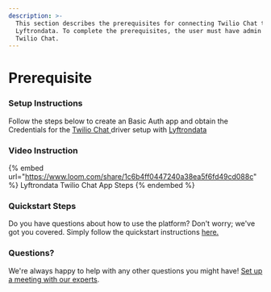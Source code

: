 ```yaml
---
description: >-
  This section describes the prerequisites for connecting Twilio Chat to
  Lyftrondata. To complete the prerequisites, the user must have admin access to
  Twilio Chat.
---
```


# Prerequisite

### Setup Instructions

Follow the steps below to create an Basic Auth app and obtain the Credentials for the [Twilio Chat](https://www.lyftrondata.com/integration/business-analytics/twillio/)[ ](https://www.lyftrondata.com/integration/freshdesk/)driver setup with [Lyftrondata](https://www.lyftrondata.com)

### Video Instruction

{% embed url="https://www.loom.com/share/1c6b4ff0447240a38ea5f6fd49cd088c" %}
Lyftrondata Twilio Chat App Steps
{% endembed %}

### Quickstart Steps

Do you have questions about how to use the platform? Don't worry; we've got you covered. Simply follow the quickstart instructions [here.](./)

### Questions? <a href="#questions" id="questions"></a>

We're always happy to help with any other questions you might have! [Set up a meeting with our experts](https://www.lyftrondata.com/book-a-meeting/).
